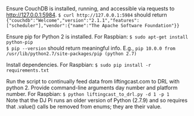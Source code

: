 Ensure CouchDB is installed, running, and accessible via requests to http://127.0.0.1:5984. `$ curl http://127.0.0.1:5984` should return `{"couchdb":"Welcome","version":"2.1.1","features":["scheduler"],"vendor":{"name":"The Apache Software Foundation"}}`

Ensure pip for Python 2 is installed. For Raspbian: `$ sudo apt-get install python-pip`   
`$ pip --version` should return meaningful info. E.g., `pip 10.0.0 from /usr/lib/python2.7/site-packages/pip (python 2.7)`

Install dependencies. For Raspbian: `$ sudo pip install -r requirements.txt`

Run the script to continually feed data from liftingcast.com to DRL with python 2. Provide command-line arguments day number and platform number. For Raspbian: `$ python liftingcast_to_drl.py -d 1 -p 1`   
Note that the DJ Pi runs an older version of Python (2.7.9) and so requires that .value() calls be removed from enums; they are their value.
